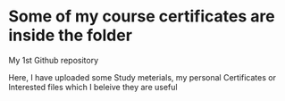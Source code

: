 # Some of my course certificates are inside the folder
My 1st Github repository


Here, I have uploaded some Study meterials, my personal Certificates or Interested files which I beleive they are useful
